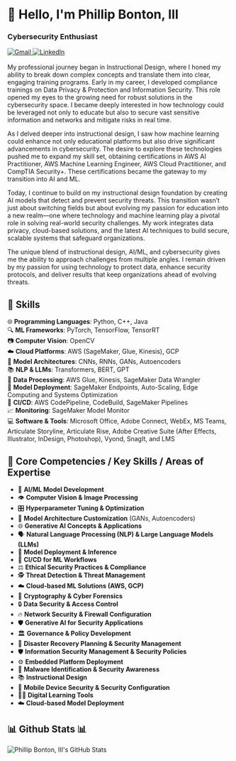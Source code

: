 # 👋 Hello, I'm Phillip Bonton, III
### Cybersecurity Enthusiast

<div align="left"> 
  <a href="mailto:philthe3rd@gmail.com" target="_blank">
    <img src="https://img.shields.io/badge/Gmail-D14836?style=for-the-badge&logo=gmail&logoColor=white" alt="Gmail" />
  </a> 
  <a href="https://www.linkedin.com/in/phillipbontoniii/" target="_blank">
    <img src="https://img.shields.io/badge/LinkedIn-0077B5?style=for-the-badge&logo=linkedin&logoColor=white" alt="LinkedIn" />
  </a>
</div>

<br> 
My professional journey began in Instructional Design, where I honed my ability to break down complex concepts and translate them into clear, engaging training programs. Early in my career, I developed compliance trainings on Data Privacy & Protection and Information Security. This role opened my eyes to the growing need for robust solutions in the cybersecurity space. I became deeply interested in how technology could be leveraged not only to educate but also to secure vast sensitive information and networks and mitigate risks in real time.

As I delved deeper into instructional design, I saw how machine learning could enhance not only educational platforms but also drive significant advancements in cybersecurity. The desire to explore these technologies pushed me to expand my skill set, obtaining certifications in AWS AI Practitioner, AWS Machine Learning Engineer, AWS Cloud Practitioner, and CompTIA Security+. These certifications became the gateway to my transition into AI and ML.

Today, I continue to build on my instructional design foundation by creating AI models that detect and prevent security threats. This transition wasn’t just about switching fields but about evolving my passion for education into a new realm—one where technology and machine learning play a pivotal role in solving real-world security challenges. My work integrates data privacy, cloud-based solutions, and the latest AI techniques to build secure, scalable systems that safeguard organizations.

The unique blend of instructional design, AI/ML, and cybersecurity gives me the ability to approach challenges from multiple angles. I remain driven by my passion for using technology to protect data, enhance security protocols, and deliver results that keep organizations ahead of evolving threats.

## 🚀 Skills
🌐 **Programming Languages**: Python, C++, Java  
🔍 **ML Frameworks**: PyTorch, TensorFlow, TensorRT  
📷 **Computer Vision**: OpenCV  
☁️ **Cloud Platforms**: AWS (SageMaker, Glue, Kinesis), GCP  
🧩 **Model Architectures**: CNNs, RNNs, GANs, Autoencoders  
📚 **NLP & LLMs**: Transformers, BERT, GPT  
🔄 **Data Processing**: AWS Glue, Kinesis, SageMaker Data Wrangler  
🚀 **Model Deployment**: SageMaker Endpoints, Auto-Scaling, Edge Computing and Systems Optimization  
🔧 **CI/CD**: AWS CodePipeline, CodeBuild, SageMaker Pipelines  
📈 **Monitoring**: SageMaker Model Monitor  
💻 **Software & Tools**: Microsoft Office, Adobe Connect, WebEx, MS Teams, Articulate Storyline, Articulate Rise, Adobe Creative Suite (After Effects, Illustrator, InDesign, Photoshop), Vyond, SnagIt, and LMS  

<div align="left">
  
## 🌟 Core Competencies / Key Skills / Areas of Expertise 

- 🤖 **AI/ML Model Development**
- 👁️ **Computer Vision & Image Processing**
- 🎛️ **Hyperparameter Tuning & Optimization**
- 🧩 **Model Architecture Customization** (GANs, Autoencoders)
- 🌐 **Generative AI Concepts & Applications**
- 🗣️ **Natural Language Processing (NLP) & Large Language Models (LLMs)**
- 🚀 **Model Deployment & Inference**
- 🔄 **CI/CD for ML Workflows**
- ⚖️ **Ethical Security Practices & Compliance**
- 🕵️ **Threat Detection & Threat Management**
- ☁️ **Cloud-based ML Solutions (AWS, GCP)**
- 🔑 **Cryptography & Cyber Forensics**
- 🔒 **Data Security & Access Control**
- 🔥 **Network Security & Firewall Configuration**
- 🛡️ **Generative AI for Security Applications**
- 🏛️ **Governance & Policy Development**
- 🔧 **Disaster Recovery Planning & Security Management**
- 🛡️ **Information Security Management & Security Policies**
- ⚙️ **Embedded Platform Deployment**
- 🦠 **Malware Identification & Security Awareness**
- 📚 **Instructional Design**
- 📱 **Mobile Device Security & Security Configuration**
- 🧑‍💻 **Digital Learning Tools**
- ☁️ **Cloud-based Model Deployment**

 </div>



## 📊 Github Stats 📊

![Phillip Bonton, III's GitHub Stats](https://github-readme-stats.vercel.app/api?username=cybertechprimetime&show_icons=true&theme=radical)

